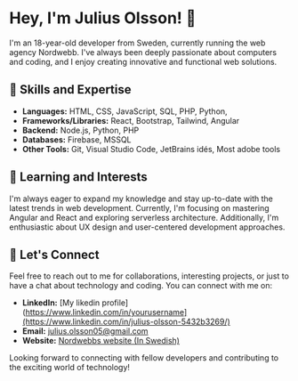 # Hey, I'm Julius Olsson! 👋

I'm an 18-year-old developer from Sweden, currently running the web agency Nordwebb. I've always been deeply passionate about computers and coding, and I enjoy creating innovative and functional web solutions.

## 🚀 Skills and Expertise

- **Languages:** HTML, CSS, JavaScript, SQL, PHP, Python, 
- **Frameworks/Libraries:** React, Bootstrap, Tailwind, Angular
- **Backend:** Node.js, Python, PHP
- **Databases:** Firebase, MSSQL
- **Other Tools:** Git, Visual Studio Code, JetBrains idés, Most adobe tools

## 🌱 Learning and Interests

I'm always eager to expand my knowledge and stay up-to-date with the latest trends in web development. Currently, I'm focusing on mastering Angular and React and exploring serverless architecture. Additionally, I'm enthusiastic about UX design and user-centered development approaches.

## 🤝 Let's Connect

Feel free to reach out to me for collaborations, interesting projects, or just to have a chat about technology and coding. You can connect with me on:

- **LinkedIn:** [My likedin profile](https://www.linkedin.com/in/yourusername](https://www.linkedin.com/in/julius-olsson-5432b3269/)
- **Email:** julius.olsson05@gmail.com
- **Website:** [Nordwebbs website (In Swedish)](https://nordwebb.com/) 

Looking forward to connecting with fellow developers and contributing to the exciting world of technology!
